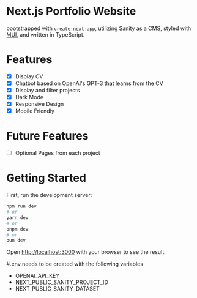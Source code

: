 # Next.js Portfolio Website 
bootstrapped with [`create-next-app`](https://github.com/vercel/next.js/tree/canary/packages/create-next-app), 
utilizing [Sanity](https://www.sanity.io/) as a CMS, styled with [MUI](https://mui.com/), 
and written in TypeScript.

# Features
- [x] Display CV
- [x] Chatbot based on OpenAI's GPT-3 that learns from the CV
- [x] Display and filter projects 
- [x] Dark Mode
- [x] Responsive Design
- [x] Mobile Friendly

# Future Features
- [ ] Optional Pages from each project


# Getting Started

First, run the development server:

```bash
npm run dev
# or
yarn dev
# or
pnpm dev
# or
bun dev
```
Open [http://localhost:3000](http://localhost:3000) with your browser to see the result.

#.env needs to be created with the following variables
- OPENAI_API_KEY
- NEXT_PUBLIC_SANITY_PROJECT_ID
- NEXT_PUBLIC_SANITY_DATASET
